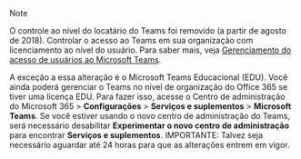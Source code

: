 > [!NOTE]
> O controle ao nível do locatário do Teams foi removido (a partir de agosto de 2018). Controlar o acesso ao Teams em sua organização com licenciamento ao nível do usuário. Para saber mais, veja [Gerenciamento do acesso de usuários ao Microsoft Teams](../user-access.md).

A exceção a essa alteração é o Microsoft Teams Educacional (EDU). Você ainda poderá gerenciar o Teams no nível de organização do Office 365 se tiver uma licença EDU. Para fazer isso, acesse o Centro de administração do Microsoft 365 > **Configurações** > **Serviços e suplementos** > **Microsoft Teams**. Se você estiver usando o novo centro de administração do Teams, será necessário desabilitar **Experimentar o novo centro de administração** para encontrar **Serviços e suplementos**. IMPORTANTE: Talvez seja necessário aguardar até 24 horas para que as alterações entrem em vigor. 
